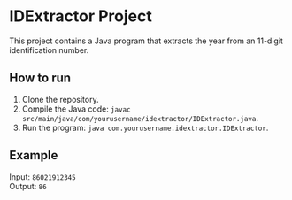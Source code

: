 # IDExtractor Project

This project contains a Java program that extracts the year from an 11-digit identification number.

## How to run

1. Clone the repository.
2. Compile the Java code: `javac src/main/java/com/yourusername/idextractor/IDExtractor.java`.
3. Run the program: `java com.yourusername.idextractor.IDExtractor`.

## Example

Input: `86021912345`  
Output: `86`

